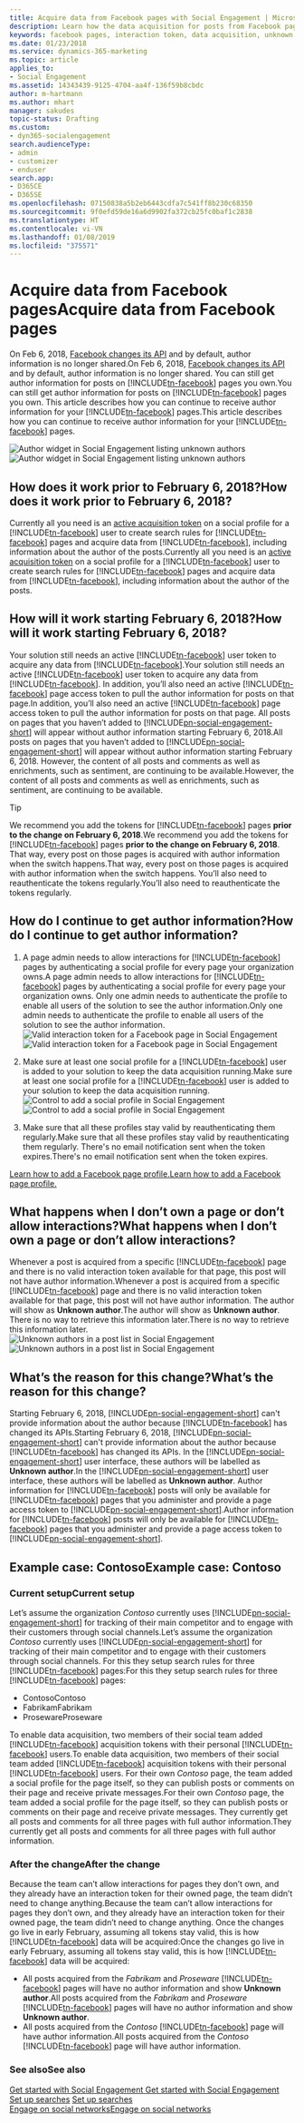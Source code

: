 ```yaml
---
title: Acquire data from Facebook pages with Social Engagement | Microsoft Docs
description: Learn how the data acquisition for posts from Facebook pages works in Social Engagement.
keywords: facebook pages, interaction token, data acquisition, unknown author
ms.date: 01/23/2018
ms.service: dynamics-365-marketing
ms.topic: article
applies_to:
- Social Engagement
ms.assetid: 14343439-9125-4704-aa4f-136f59b8cbdc
author: m-hartmann
ms.author: mhart
manager: sakudes
topic-status: Drafting
ms.custom:
- dyn365-socialengagement
search.audienceType:
- admin
- customizer
- enduser
search.app:
- D365CE
- D365SE
ms.openlocfilehash: 07150838a5b2eb6443cdfa7c541ff8b230c68350
ms.sourcegitcommit: 9f0efd59de16a6d9902fa372cb25fc0baf1c2838
ms.translationtype: HT
ms.contentlocale: vi-VN
ms.lasthandoff: 01/08/2019
ms.locfileid: "375571"
---
```

# <a name="acquire-data-from-facebook-pages"></a><span data-ttu-id="dda92-104">Acquire data from Facebook pages</span><span class="sxs-lookup"><span data-stu-id="dda92-104">Acquire data from Facebook pages</span></span>

<span data-ttu-id="dda92-105">On Feb 6, 2018, [Facebook changes its API](https://developers.facebook.com/ads/blog/post/2017/11/07/marketing-api-v211/) and by default, author information is no longer shared.</span><span class="sxs-lookup"><span data-stu-id="dda92-105">On Feb 6, 2018, [Facebook changes its API](https://developers.facebook.com/ads/blog/post/2017/11/07/marketing-api-v211/) and by default, author information is no longer shared.</span></span> <span data-ttu-id="dda92-106">You can still get author information for posts on [!INCLUDE[tn-facebook](../includes/tn-facebook.md)] pages you own.</span><span class="sxs-lookup"><span data-stu-id="dda92-106">You can still get author information for posts on [!INCLUDE[tn-facebook](../includes/tn-facebook.md)] pages you own.</span></span> <span data-ttu-id="dda92-107">This article describes how you can continue to receive author information for your [!INCLUDE[tn-facebook](../includes/tn-facebook.md)] pages.</span><span class="sxs-lookup"><span data-stu-id="dda92-107">This article describes how you can continue to receive author information for your [!INCLUDE[tn-facebook](../includes/tn-facebook.md)] pages.</span></span>  

<span data-ttu-id="dda92-108">![Author widget in Social Engagement listing unknown authors](media/authors-widget-unknown-author.png "Author widget in Social Engagement listing unknown authors")</span><span class="sxs-lookup"><span data-stu-id="dda92-108">![Author widget in Social Engagement listing unknown authors](media/authors-widget-unknown-author.png "Author widget in Social Engagement listing unknown authors")</span></span>
 
## <a name="how-does-it-work-prior-to-february-6-2018"></a><span data-ttu-id="dda92-109">How does it work prior to February 6, 2018?</span><span class="sxs-lookup"><span data-stu-id="dda92-109">How does it work prior to February 6, 2018?</span></span>

<span data-ttu-id="dda92-110">Currently all you need is an [active acquisition token](manage-access-tokens.md#tokens-for-data-acquisition) on a social profile for a [!INCLUDE[tn-facebook](../includes/tn-facebook.md)] user to create search rules for [!INCLUDE[tn-facebook](../includes/tn-facebook.md)] pages and acquire data from [!INCLUDE[tn-facebook](../includes/tn-facebook.md)], including information about the author of the posts.</span><span class="sxs-lookup"><span data-stu-id="dda92-110">Currently all you need is an [active acquisition token](manage-access-tokens.md#tokens-for-data-acquisition) on a social profile for a [!INCLUDE[tn-facebook](../includes/tn-facebook.md)] user to create search rules for [!INCLUDE[tn-facebook](../includes/tn-facebook.md)] pages and acquire data from [!INCLUDE[tn-facebook](../includes/tn-facebook.md)], including information about the author of the posts.</span></span>

## <a name="how-will-it-work-starting-february-6-2018"></a><span data-ttu-id="dda92-111">How will it work starting February 6, 2018?</span><span class="sxs-lookup"><span data-stu-id="dda92-111">How will it work starting February 6, 2018?</span></span>

<span data-ttu-id="dda92-112">Your solution still needs an active [!INCLUDE[tn-facebook](../includes/tn-facebook.md)] user token to acquire any data from [!INCLUDE[tn-facebook](../includes/tn-facebook.md)].</span><span class="sxs-lookup"><span data-stu-id="dda92-112">Your solution still needs an active [!INCLUDE[tn-facebook](../includes/tn-facebook.md)] user token to acquire any data from [!INCLUDE[tn-facebook](../includes/tn-facebook.md)].</span></span> <span data-ttu-id="dda92-113">In addition, you’ll also need an active [!INCLUDE[tn-facebook](../includes/tn-facebook.md)] page access token to pull the author information for posts on that page.</span><span class="sxs-lookup"><span data-stu-id="dda92-113">In addition, you’ll also need an active [!INCLUDE[tn-facebook](../includes/tn-facebook.md)] page access token to pull the author information for posts on that page.</span></span> <span data-ttu-id="dda92-114">All posts on pages that you haven’t added to [!INCLUDE[pn-social-engagement-short](../includes/pn-social-engagement-short.md)] will appear without author information starting February 6, 2018.</span><span class="sxs-lookup"><span data-stu-id="dda92-114">All posts on pages that you haven’t added to [!INCLUDE[pn-social-engagement-short](../includes/pn-social-engagement-short.md)] will appear without author information starting February 6, 2018.</span></span> <span data-ttu-id="dda92-115">However, the content of all posts and comments as well as enrichments, such as sentiment, are continuing to be available.</span><span class="sxs-lookup"><span data-stu-id="dda92-115">However, the content of all posts and comments as well as enrichments, such as sentiment, are continuing to be available.</span></span>


> [!TIP]
> <span data-ttu-id="dda92-116">We recommend you add the tokens for [!INCLUDE[tn-facebook](../includes/tn-facebook.md)] pages **prior to the change on February 6, 2018**.</span><span class="sxs-lookup"><span data-stu-id="dda92-116">We recommend you add the tokens for [!INCLUDE[tn-facebook](../includes/tn-facebook.md)] pages **prior to the change on February 6, 2018**.</span></span> <span data-ttu-id="dda92-117">That way, every post on those pages is acquired with author information when the switch happens.</span><span class="sxs-lookup"><span data-stu-id="dda92-117">That way, every post on those pages is acquired with author information when the switch happens.</span></span> <span data-ttu-id="dda92-118">You’ll also need to reauthenticate the tokens regularly.</span><span class="sxs-lookup"><span data-stu-id="dda92-118">You’ll also need to reauthenticate the tokens regularly.</span></span> 

## <a name="how-do-i-continue-to-get-author-information"></a><span data-ttu-id="dda92-119">How do I continue to get author information?</span><span class="sxs-lookup"><span data-stu-id="dda92-119">How do I continue to get author information?</span></span>

1. <span data-ttu-id="dda92-120">A page admin needs to allow interactions for [!INCLUDE[tn-facebook](../includes/tn-facebook.md)] pages by authenticating a social profile for every page your organization owns.</span><span class="sxs-lookup"><span data-stu-id="dda92-120">A page admin needs to allow interactions for [!INCLUDE[tn-facebook](../includes/tn-facebook.md)] pages by authenticating a social profile for every page your organization owns.</span></span> <span data-ttu-id="dda92-121">Only one admin needs to authenticate the profile to enable all users of the solution to see the author information.</span><span class="sxs-lookup"><span data-stu-id="dda92-121">Only one admin needs to authenticate the profile to enable all users of the solution to see the author information.</span></span>      
   <span data-ttu-id="dda92-122">![Valid interaction token for a Facebook page in Social Engagement](media/allow-interactions.png "Valid interaction token for a Facebook page in Social Engagement")</span><span class="sxs-lookup"><span data-stu-id="dda92-122">![Valid interaction token for a Facebook page in Social Engagement](media/allow-interactions.png "Valid interaction token for a Facebook page in Social Engagement")</span></span>
 
2. <span data-ttu-id="dda92-123">Make sure at least one social profile for a [!INCLUDE[tn-facebook](../includes/tn-facebook.md)] user is added to your solution to keep the data acquisition running.</span><span class="sxs-lookup"><span data-stu-id="dda92-123">Make sure at least one social profile for a [!INCLUDE[tn-facebook](../includes/tn-facebook.md)] user is added to your solution to keep the data acquisition running.</span></span>   
   <span data-ttu-id="dda92-124">![Control to add a social profile in Social Engagement](media/add-social-profile.png "Control to add a social profile in Social Engagement")</span><span class="sxs-lookup"><span data-stu-id="dda92-124">![Control to add a social profile in Social Engagement](media/add-social-profile.png "Control to add a social profile in Social Engagement")</span></span>
 
3. <span data-ttu-id="dda92-125">Make sure that all these profiles stay valid by reauthenticating them regularly.</span><span class="sxs-lookup"><span data-stu-id="dda92-125">Make sure that all these profiles stay valid by reauthenticating them regularly.</span></span> <span data-ttu-id="dda92-126">There's no email notification sent when the token expires.</span><span class="sxs-lookup"><span data-stu-id="dda92-126">There's no email notification sent when the token expires.</span></span>

[<span data-ttu-id="dda92-127">Learn how to add a Facebook page profile.</span><span class="sxs-lookup"><span data-stu-id="dda92-127">Learn how to add a Facebook page profile.</span></span>](manage-social-profiles.md)

## <a name="what-happens-when-i-dont-own-a-page-or-dont-allow-interactions"></a><span data-ttu-id="dda92-128">What happens when I don’t own a page or don’t allow interactions?</span><span class="sxs-lookup"><span data-stu-id="dda92-128">What happens when I don’t own a page or don’t allow interactions?</span></span>

<span data-ttu-id="dda92-129">Whenever a post is acquired from a specific [!INCLUDE[tn-facebook](../includes/tn-facebook.md)] page and there is no valid interaction token available for that page, this post will not have author information.</span><span class="sxs-lookup"><span data-stu-id="dda92-129">Whenever a post is acquired from a specific [!INCLUDE[tn-facebook](../includes/tn-facebook.md)] page and there is no valid interaction token available for that page, this post will not have author information.</span></span> <span data-ttu-id="dda92-130">The author will show as **Unknown author**.</span><span class="sxs-lookup"><span data-stu-id="dda92-130">The author will show as **Unknown author**.</span></span> <span data-ttu-id="dda92-131">There is no way to retrieve this information later.</span><span class="sxs-lookup"><span data-stu-id="dda92-131">There is no way to retrieve this information later.</span></span>    
<span data-ttu-id="dda92-132">![Unknown authors in a post list in Social Engagement](media/unknown-author-post-list.png "Unknown authors in a post list in Social Engagement")</span><span class="sxs-lookup"><span data-stu-id="dda92-132">![Unknown authors in a post list in Social Engagement](media/unknown-author-post-list.png "Unknown authors in a post list in Social Engagement")</span></span>

## <a name="whats-the-reason-for-this-change"></a><span data-ttu-id="dda92-133">What’s the reason for this change?</span><span class="sxs-lookup"><span data-stu-id="dda92-133">What’s the reason for this change?</span></span>

<span data-ttu-id="dda92-134">Starting February 6, 2018, [!INCLUDE[pn-social-engagement-short](../includes/pn-social-engagement-short.md)] can't provide information about the author because [!INCLUDE[tn-facebook](../includes/tn-facebook.md)] has changed its APIs.</span><span class="sxs-lookup"><span data-stu-id="dda92-134">Starting February 6, 2018, [!INCLUDE[pn-social-engagement-short](../includes/pn-social-engagement-short.md)] can't provide information about the author because [!INCLUDE[tn-facebook](../includes/tn-facebook.md)] has changed its APIs.</span></span> <span data-ttu-id="dda92-135">In the [!INCLUDE[pn-social-engagement-short](../includes/pn-social-engagement-short.md)] user interface, these authors will be labelled as **Unknown author**.</span><span class="sxs-lookup"><span data-stu-id="dda92-135">In the [!INCLUDE[pn-social-engagement-short](../includes/pn-social-engagement-short.md)] user interface, these authors will be labelled as **Unknown author**.</span></span> <span data-ttu-id="dda92-136">Author information for [!INCLUDE[tn-facebook](../includes/tn-facebook.md)] posts will only be available for [!INCLUDE[tn-facebook](../includes/tn-facebook.md)] pages that you administer and provide a page access token to [!INCLUDE[pn-social-engagement-short](../includes/pn-social-engagement-short.md)].</span><span class="sxs-lookup"><span data-stu-id="dda92-136">Author information for [!INCLUDE[tn-facebook](../includes/tn-facebook.md)] posts will only be available for [!INCLUDE[tn-facebook](../includes/tn-facebook.md)] pages that you administer and provide a page access token to [!INCLUDE[pn-social-engagement-short](../includes/pn-social-engagement-short.md)].</span></span> 

## <a name="example-case-contoso"></a><span data-ttu-id="dda92-137">Example case: Contoso</span><span class="sxs-lookup"><span data-stu-id="dda92-137">Example case: Contoso</span></span>

### <a name="current-setup"></a><span data-ttu-id="dda92-138">Current setup</span><span class="sxs-lookup"><span data-stu-id="dda92-138">Current setup</span></span> 

<span data-ttu-id="dda92-139">Let’s assume the organization *Contoso* currently uses [!INCLUDE[pn-social-engagement-short](../includes/pn-social-engagement-short.md)] for tracking of their main competitor and to engage with their customers through social channels.</span><span class="sxs-lookup"><span data-stu-id="dda92-139">Let’s assume the organization *Contoso* currently uses [!INCLUDE[pn-social-engagement-short](../includes/pn-social-engagement-short.md)] for tracking of their main competitor and to engage with their customers through social channels.</span></span> <span data-ttu-id="dda92-140">For this they setup search rules for three [!INCLUDE[tn-facebook](../includes/tn-facebook.md)] pages:</span><span class="sxs-lookup"><span data-stu-id="dda92-140">For this they setup search rules for three [!INCLUDE[tn-facebook](../includes/tn-facebook.md)] pages:</span></span>
- <span data-ttu-id="dda92-141">Contoso</span><span class="sxs-lookup"><span data-stu-id="dda92-141">Contoso</span></span>
- <span data-ttu-id="dda92-142">Fabrikam</span><span class="sxs-lookup"><span data-stu-id="dda92-142">Fabrikam</span></span>
- <span data-ttu-id="dda92-143">Proseware</span><span class="sxs-lookup"><span data-stu-id="dda92-143">Proseware</span></span>

<span data-ttu-id="dda92-144">To enable data acquisition, two members of their social team added [!INCLUDE[tn-facebook](../includes/tn-facebook.md)] acquisition tokens with their personal [!INCLUDE[tn-facebook](../includes/tn-facebook.md)] users.</span><span class="sxs-lookup"><span data-stu-id="dda92-144">To enable data acquisition, two members of their social team added [!INCLUDE[tn-facebook](../includes/tn-facebook.md)] acquisition tokens with their personal [!INCLUDE[tn-facebook](../includes/tn-facebook.md)] users.</span></span>
<span data-ttu-id="dda92-145">For their own *Contoso* page, the team added a social profile for the page itself, so they can publish posts or comments on their page and receive private messages.</span><span class="sxs-lookup"><span data-stu-id="dda92-145">For their own *Contoso* page, the team added a social profile for the page itself, so they can publish posts or comments on their page and receive private messages.</span></span> <span data-ttu-id="dda92-146">They currently get all posts and comments for all three pages with full author information.</span><span class="sxs-lookup"><span data-stu-id="dda92-146">They currently get all posts and comments for all three pages with full author information.</span></span>

### <a name="after-the-change"></a><span data-ttu-id="dda92-147">After the change</span><span class="sxs-lookup"><span data-stu-id="dda92-147">After the change</span></span> 

<span data-ttu-id="dda92-148">Because the team can’t allow interactions for pages they don’t own, and they already have an interaction token for their owned page, the team didn’t need to change anything.</span><span class="sxs-lookup"><span data-stu-id="dda92-148">Because the team can’t allow interactions for pages they don’t own, and they already have an interaction token for their owned page, the team didn’t need to change anything.</span></span>
<span data-ttu-id="dda92-149">Once the changes go live in early February, assuming all tokens stay valid, this is how [!INCLUDE[tn-facebook](../includes/tn-facebook.md)] data will be acquired:</span><span class="sxs-lookup"><span data-stu-id="dda92-149">Once the changes go live in early February, assuming all tokens stay valid, this is how [!INCLUDE[tn-facebook](../includes/tn-facebook.md)] data will be acquired:</span></span> 
- <span data-ttu-id="dda92-150">All posts acquired from the *Fabrikam* and *Proseware* [!INCLUDE[tn-facebook](../includes/tn-facebook.md)] pages will have no author information and show **Unknown author**.</span><span class="sxs-lookup"><span data-stu-id="dda92-150">All posts acquired from the *Fabrikam* and *Proseware* [!INCLUDE[tn-facebook](../includes/tn-facebook.md)] pages will have no author information and show **Unknown author**.</span></span>
- <span data-ttu-id="dda92-151">All posts acquired from the *Contoso* [!INCLUDE[tn-facebook](../includes/tn-facebook.md)] page will have author information.</span><span class="sxs-lookup"><span data-stu-id="dda92-151">All posts acquired from the *Contoso* [!INCLUDE[tn-facebook](../includes/tn-facebook.md)] page will have author information.</span></span>

### <a name="see-also"></a><span data-ttu-id="dda92-152">See also</span><span class="sxs-lookup"><span data-stu-id="dda92-152">See also</span></span>

[<span data-ttu-id="dda92-153">Get started with Social Engagement  </span><span class="sxs-lookup"><span data-stu-id="dda92-153">Get started with Social Engagement  </span></span>](get-started.md)  
<span data-ttu-id="dda92-154">[Set up searches](set-up-searches.md)  </span><span class="sxs-lookup"><span data-stu-id="dda92-154">[Set up searches](set-up-searches.md)  </span></span>  
[<span data-ttu-id="dda92-155">Engage on social networks</span><span class="sxs-lookup"><span data-stu-id="dda92-155">Engage on social networks</span></span>](engage-on-social-networks.md)
